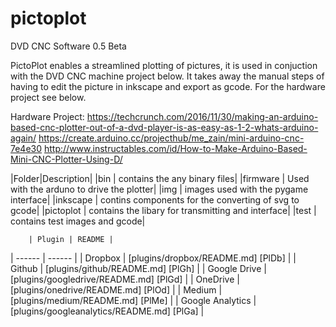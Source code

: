 # pictoplot
DVD CNC Software 0.5 Beta

PictoPlot enables a streamlined plotting of pictures, it is used in conjuction with the DVD CNC machine project below.
It takes away the manual steps of having to edit the picture in inkscape and export as gcode.
For the hardware project see below.

Hardware Project:
https://techcrunch.com/2016/11/30/making-an-arduino-based-cnc-plotter-out-of-a-dvd-player-is-as-easy-as-1-2-whats-arduino-again/
https://create.arduino.cc/projecthub/me_zain/mini-arduino-cnc-7e4e30
http://www.instructables.com/id/How-to-Make-Arduino-Based-Mini-CNC-Plotter-Using-D/


|Folder|Description|
|bin | contains the any binary files|
|firmware | Used with the arduno to drive the plotter|
|img | images used with the pygame interface|
|inkscape | contins components for the converting of svg to gcode|
|pictoplot | contains the libary for transmitting and interface|
|test | contains test images and gcode|
		
		| Plugin | README |
| ------ | ------ |
| Dropbox | [plugins/dropbox/README.md] [PlDb] |
| Github | [plugins/github/README.md] [PlGh] |
| Google Drive | [plugins/googledrive/README.md] [PlGd] |
| OneDrive | [plugins/onedrive/README.md] [PlOd] |
| Medium | [plugins/medium/README.md] [PlMe] |
| Google Analytics | [plugins/googleanalytics/README.md] [PlGa] |
